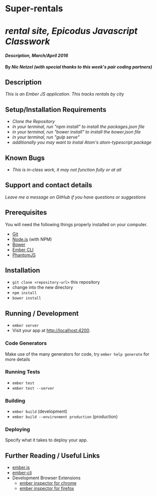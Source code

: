 # Super-rentals
# _rental site, Epicodus Javascript Classwork_

#### _Description, March/April 2016_

#### By _**Nic Netzel (with special thanks to this week's pair coding partners)**_

## Description

_This is an Ember JS application. This tracks rentals by city_

## Setup/Installation Requirements

* _Clone the Repository_
* _in your terminal, run  "npm install"   to install the packages.json file_
* _in your terminal, run  "bower install"   to install the bower.json file_
* _in your terminal, run "gulp serve"_
* _additionally you may want to instal Atom's  atom-typescript package_


## Known Bugs

* _This is in-class work, it may not function fully or at all_


## Support and contact details

_Leave me a message on GitHub if you have questions or suggestions_

## Prerequisites

You will need the following things properly installed on your computer.

* [Git](http://git-scm.com/)
* [Node.js](http://nodejs.org/) (with NPM)
* [Bower](http://bower.io/)
* [Ember CLI](http://www.ember-cli.com/)
* [PhantomJS](http://phantomjs.org/)

## Installation

* `git clone <repository-url>` this repository
* change into the new directory
* `npm install`
* `bower install`

## Running / Development

* `ember server`
* Visit your app at [http://localhost:4200](http://localhost:4200).

### Code Generators

Make use of the many generators for code, try `ember help generate` for more details

### Running Tests

* `ember test`
* `ember test --server`

### Building

* `ember build` (development)
* `ember build --environment production` (production)

### Deploying

Specify what it takes to deploy your app.

## Further Reading / Useful Links

* [ember.js](http://emberjs.com/)
* [ember-cli](http://www.ember-cli.com/)
* Development Browser Extensions
  * [ember inspector for chrome](https://chrome.google.com/webstore/detail/ember-inspector/bmdblncegkenkacieihfhpjfppoconhi)
  * [ember inspector for firefox](https://addons.mozilla.org/en-US/firefox/addon/ember-inspector/)

